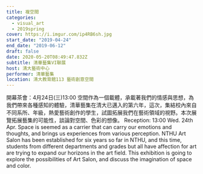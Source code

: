 ```yaml
---
title: 複空間
categories:
  - visual_art
  - 2019spring
cover: https://i.imgur.com/ip4RB6sh.jpg
start_date: "2019-04-24"
end_date: "2019-06-12"
draft: false
date: 2020-05-20T08:49:47.832Z
subtitle: 清華藝集VI聯展
host: 清大藝術中心
performer: 清華藝集
location: 清大教育館113 藝術創意空間
---
```


開幕茶會：4月24日(三)13:00 空間作為一個載體，承載著我們的情感與思想，為我們帶來各種感知的體驗，清華藝集在清大已邁入的第六年，這次，集結校內來自不同系所、年級，熱愛藝術創作的學生，試圖拓展我們在藝術領域的視野。本次展覽拓展藝集的可能性，談論對空間、色彩的想像。 Reception: 13:00 Wed. 24th Apr. Space is seemed as a carrier that can carry our emotions and thoughts, and brings us experiences from various perception. NTHU Art Salon has been established for six years so far in NTHU, and this time, students from different departments and grades but all have affection for art are trying to expand our horizons in the art field. This exhibition is going to explore the possibilities of Art Salon, and discuss the imagination of space and color.